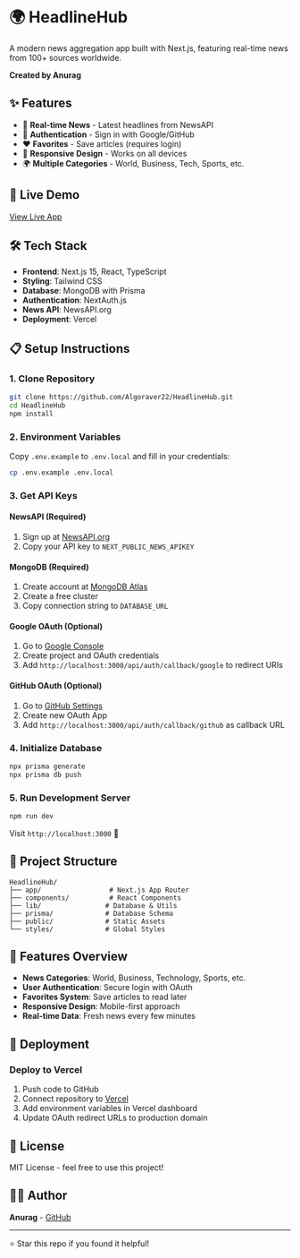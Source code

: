 # 🌍 HeadlineHub

A modern news aggregation app built with Next.js, featuring real-time news from 100+ sources worldwide.

**Created by Anurag**

## ✨ Features

- 📰 **Real-time News** - Latest headlines from NewsAPI
- 🔐 **Authentication** - Sign in with Google/GitHub
- ❤️ **Favorites** - Save articles (requires login)
- 📱 **Responsive Design** - Works on all devices
- 🌍 **Multiple Categories** - World, Business, Tech, Sports, etc.

## 🚀 Live Demo

[View Live App](your-deployed-url-here)

## 🛠️ Tech Stack

- **Frontend**: Next.js 15, React, TypeScript
- **Styling**: Tailwind CSS
- **Database**: MongoDB with Prisma
- **Authentication**: NextAuth.js
- **News API**: NewsAPI.org
- **Deployment**: Vercel

## 📋 Setup Instructions

### 1. Clone Repository
```bash
git clone https://github.com/Algoraver22/HeadlineHub.git
cd HeadlineHub
npm install
```

### 2. Environment Variables
Copy `.env.example` to `.env.local` and fill in your credentials:

```bash
cp .env.example .env.local
```

### 3. Get API Keys

#### NewsAPI (Required)
1. Sign up at [NewsAPI.org](https://newsapi.org/)
2. Copy your API key to `NEXT_PUBLIC_NEWS_APIKEY`

#### MongoDB (Required)
1. Create account at [MongoDB Atlas](https://mongodb.com/atlas)
2. Create a free cluster
3. Copy connection string to `DATABASE_URL`

#### Google OAuth (Optional)
1. Go to [Google Console](https://console.developers.google.com/)
2. Create project and OAuth credentials
3. Add `http://localhost:3000/api/auth/callback/google` to redirect URIs

#### GitHub OAuth (Optional)
1. Go to [GitHub Settings](https://github.com/settings/developers)
2. Create new OAuth App
3. Add `http://localhost:3000/api/auth/callback/github` as callback URL

### 4. Initialize Database
```bash
npx prisma generate
npx prisma db push
```

### 5. Run Development Server
```bash
npm run dev
```

Visit `http://localhost:3000` 🎉

## 📁 Project Structure

```
HeadlineHub/
├── app/                 # Next.js App Router
├── components/          # React Components
├── lib/                # Database & Utils
├── prisma/             # Database Schema
├── public/             # Static Assets
└── styles/             # Global Styles
```

## 🌟 Features Overview

- **News Categories**: World, Business, Technology, Sports, etc.
- **User Authentication**: Secure login with OAuth
- **Favorites System**: Save articles to read later
- **Responsive Design**: Mobile-first approach
- **Real-time Data**: Fresh news every few minutes

## 🚀 Deployment

### Deploy to Vercel
1. Push code to GitHub
2. Connect repository to [Vercel](https://vercel.com/)
3. Add environment variables in Vercel dashboard
4. Update OAuth redirect URLs to production domain

## 📝 License

MIT License - feel free to use this project!

## 👨‍💻 Author

**Anurag** - [GitHub](https://github.com/Algoraver22)

---

⭐ Star this repo if you found it helpful!